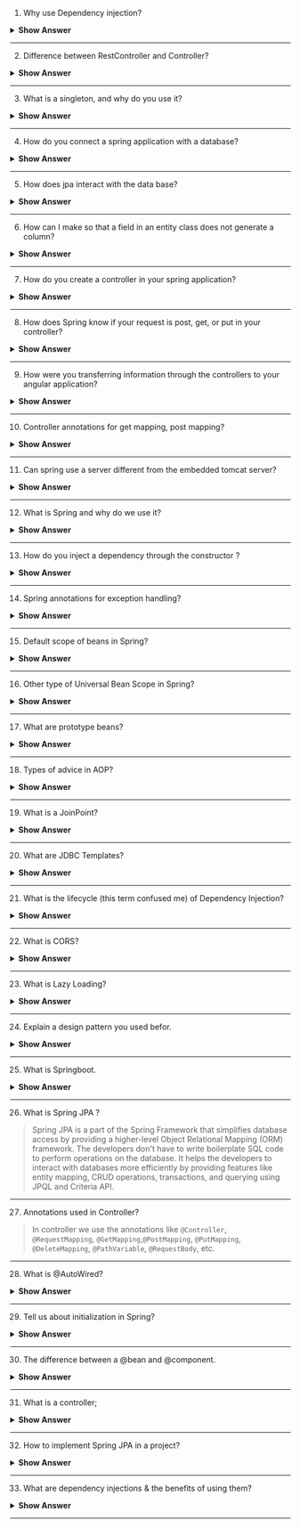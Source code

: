 1. Why use Dependency injection?

<details><summary><b> Show Answer</b></summary>
  
<blockquote>

Dependency injection (DI) is a technique used in software engineering to make development of software applications easier. The DI uses loose coupling between different components, making it easier to modify individual parts without affecting the rest of the application.

Consider you are writing a code for an application where the various objects depend on each other. So, instead of having each object create and manage its own dependencies, you can use DI to create an object of those dependencies and pass them to each object whenever needed.

Since the dependencies are managed by DI, users can modify them without needing to change the code in every object that uses them. 

</blockquote>
  
</details>

---

2. Difference between RestController and Controller?

<details><summary><b> Show Answer</b></summary>
  
<blockquote>

The main difference between `@RestController` and `@Controller` is that the `@RestController` annotation is used for building RESTful web services that return data in JSON, XML or any other format, whereas the `@Controller` annotation is used when we are building a web application that returns an HTML view.

</blockquote>
  
</details>

---

3. What is a singleton, and why do you use it?

<details><summary><b> Show Answer</b></summary>
  
<blockquote>

Singleton is a type of bean object scope in which only one instance of the bean is created, and this same instance is shared globally for each request made for that bean. The singleton bean scope is used for stateless beans that do not maintain any internal state, such as utility classes or service classes. The singleton scope offers benefits like improved performance, consistency, and simplicity in configuration.

</blockquote>
  
</details>

---

4. How do you connect a spring application with a database?

<details><summary><b> Show Answer</b></summary>
  
<blockquote>

To connect a database to our spring boot application first, we have to add the driver dependency for that specific database. After adding the dependency we have to configure the database properties like URL, username, and password in our `application.properties` or `application.yml` file. Post which we have to create a Database access layer to interact with our database.

</blockquote>
  
</details>

---

5. How does jpa interact with the data base?


<details><summary><b> Show Answer</b></summary>
  
<blockquote>

JPA stands for Java Persistence API. It is a standard interface for Object-Relational Mapping (ORM) tools to map Java objects to relational databases. The JPA interacts with the database using an EntityManager, which is responsible for managing the lifecycle of entities. JPA also provides a query language called JPQL (Java Persistence Query Language). The JPQL queries are then translated into SQL statements that are used to perform operations on the database.


</blockquote>
  
</details>

---


6. How can I make so that a field in an entity class does not generate a column?
 
<details><summary><b> Show Answer</b></summary>
  
<blockquote>

To achieve this functionality we can use the `@Transient` annotation. The `@Transient` annotation indicates JPA to exclude the annotated field while creating the database table.

</blockquote>
  
</details>

---

7. How do you create a controller in your spring application?

<details><summary><b> Show Answer</b></summary>
  
<blockquote>

To create a controller in a Spring application. Create a class and annotate it with the `@Controller` annotation. This class will have methods that handle incoming HTTP requests and return a response to the client. You can also use the `@RequestMapping` annotation above the controller class to define the base UR for the class methods.

</blockquote>
  
</details>

---

8. How does Spring know if your request is post, get, or put in your controller?

<details><summary><b> Show Answer</b></summary>
  
<blockquote>

The Spring framework determines the type of HTTP request (POST, GET, PUT) based on the HTTP method specified in the request. Spring checks the HTTP method and URL pattern to map that request to a specific method.

For example, if we send a GET request with a specific URL, Spring will automatically map that request to a method which has the `@GetMapping` annotation with a matching URL pattern.


</blockquote>
  
</details>

---

9. How were you transferring information through the controllers to your angular application? 

<details><summary><b> Show Answer</b></summary>
  
<blockquote>

To transfer data from contoller to angular application we can use `HTTPClient` service which will be used to make HTTP requests to the controller. The `HTTPClient` service return an `observable` which we can subscribe to get the data sent from the controller in our angular application.


</blockquote>
  
</details>

---

10. Controller annotations for get mapping, post mapping?

<details><summary><b> Show Answer</b></summary>
  
<blockquote>

We use the `@GetMapping` annotation for HTTP GET requests to map that request to a specific handler method in a controller, and the `@PostMapping` annotation for HTTP POST requests in Spring.

</blockquote>
  
</details>

---

11. Can spring use a server different from the embedded tomcat server?
 
<details><summary><b> Show Answer</b></summary>
  
<blockquote>

Spring support the usage of different servers other than the embedded Tomcat server and can use different servers like Jetty, GlassFish, WebSphere, and others. To use a different server in Spring, you need to add the required dependencies to your project and make specific configuration changes based on the server you want to use.

</blockquote>
  
</details>

---

12. What is Spring and why do we use it?

<details><summary><b> Show Answer</b></summary>
  
<blockquote>

Spring is a popular open-source Java framework used to build robust and scalable applications. It provides features like dependency injection, aspect-oriented programming, and transaction management. By using spring the developer have to write less boilerplate code,and can manage dependencies more easily. Spring is widely used for building web applications, microservices, and enterprise applications. 

</blockquote>
  
</details>

---

13. How do you inject a dependency through the constructor ?

<details><summary><b> Show Answer</b></summary>
  
<blockquote>

To inject a dependency through the constructor, create a constructor in a class and pass that dependency as a parameter to the constructor. Then, apply the `@Autowired` annotation above the constructor, Spring will automatically detect the dependency and inject it into the constructor when creating an instance of the class.

</blockquote>
  
</details>

---

14. Spring annotations for exception handling?

<details><summary><b> Show Answer</b></summary>
  
<blockquote>

The spring framework has the following annotations to handle exceptions

- `@ControllerAdvice`: This annotation is used to define global exception handlers that apply to all controllers.

- `@ExceptionHandler`: It is used to define methods that handle specific exceptions thrown by controllers or services.

- `@ResponseStatus`: This annotation is used to define the HTTP status code that should be returned when a specific exception is thrown.

- `@RestControllerAdvice`: This annotation is used to define global exception handlers for RESTful web services.

</blockquote>

</details>

---

15. Default scope of beans in Spring?

<details><summary><b> Show Answer</b></summary>
  
<blockquote>

Singleton scope is the default scope of Bean in Spring. When a bean is defined as a singleton, the Spring container creates only one instance of that bean, and all requests for that bean will return the same instance. This can be very efficient in terms of performance and memory usage, as it avoids creating multiple instances of the same bean.

Spring also includes other bean scopes like `prototype`, `request`, `session`, and `global session`.

</blockquote>

</details>

---

16. Other type of Universal Bean Scope in Spring?

<details><summary><b> Show Answer</b></summary>
  
<blockquote>

In Spring, the term "bean scope" refers to the lifecycle of a bean and indicates how many instances of the bean should be created and managed by the Spring container. There are different types of bean scopes like `Prototype`, `Request`, `Session`, `Global Session`, `Application`, and `WebSocket`. 

</blockquote>

</details>

---

17. What are prototype beans?

<details><summary><b> Show Answer</b></summary>
  
<blockquote>

A prototype bean is a type of bean whose lifecycle is managed by the Spring IoC container in such a way that every time a bean is requested by the application, a new instance of the bean is created and returned. This means that each instance of the prototype bean will be completely independent and have its own state. Changes made to one instance of the bean will not affect other instances of the same bean.

</blockquote>

</details>

---

18. Types of advice in AOP?

<details><summary><b> Show Answer</b></summary>
  
<blockquote>

AOP stands for Aspect-Oriented Programming. It provides several types of advice to modify the behavior of target objects at runtime. The different types of advice in AOP are as follows:

- Before Advice: This advice is executed before the target method execution.

- After Advice: This advice is executed after the target method execution, regardless of whether the method execution was successful or resulted in an exception. 

- Around Advice: This advice intercepts the target method execution and allows the advice to control when and how the target method is executed. 

- After Returning Advice: This advice is executed after the target method execution has completed successfully and returned a result.

- After Throwing Advice: This advice is executed when the target method throws an exception. 

- Introduction Advice: This advice allows new methods and properties to be added to a target object at runtime.

</blockquote>

</details>

---

19. What is a JoinPoint?

<details><summary><b> Show Answer</b></summary>
  
<blockquote>

In AOP a JoinPoint is a point during the execution of a program where the aspect code can be attached to the programme. It can be thought of as a hook or an event in the program's execution where an aspect can intervene and perform its function. Examples of JoinPoints include method calls, method executions, field accesses, and exception handling.  

</blockquote>

</details>

---

20. What are JDBC Templates?

<details><summary><b> Show Answer</b></summary>
  
<blockquote>

The JDBC Templates are a part of the Spring Framework that provides a higher-level abstraction layer over the JDBC API. The JDBC Template encapsulates the common database operations, such as connecting to the database, creating statements, executing queries, and handling exceptions. It simplifies the use of JDBC and reduces the amount of boilerplate code needed for database operations.


</blockquote>

</details>

---

21. What is the lifecycle (this term confused me) of Dependency Injection?

<details><summary><b> Show Answer</b></summary>
  
<blockquote>

Dependency Injection (DI) is a design pattern used in software engineering to manage dependencies among objects. The lifecycle of Dependency Injection involves configuring a container with information about objects and their dependencies, injecting those dependencies into the objects, using the objects within the application, disposing of objects when they are no longer needed, and updating the container as necessary.

</blockquote>

</details>

---

22. What is CORS?

<details><summary><b> Show Answer</b></summary>
  
<blockquote>

The CORS stands for Cross-Origin Resource Sharing. It is a security feature implemented in web browsers that restricts web pages from making requests to a different domain. It works by adding special HTTP headers to the response, which indicate which domains are allowed to make requests. This mechanism helps prevent unauthorized access to sensitive data.

</blockquote>

</details>

---

23. What is Lazy Loading?

<details><summary><b> Show Answer</b></summary>
  
<blockquote>

Lazy Loading is a technique used in software development which enables the user to load the necessary information first and load the non-critical resources when they are required. This can optimize web page performance by loading only the visible portion of a web page initially, and additional content as the user scrolls down the page.

</blockquote>

</details>

---

24. Explain a design pattern you used befor.

<details><summary><b> Show Answer</b></summary>
  
<blockquote>

I have used Singleton design pattern. This pattern ensures that threr is only one object of a class is created, and that same object is shared across the application. The Single design pattern is implemented by creating a private constructor for the class and a static method that returns the single instance of the class. This pattern can be useful for things like database connections or logging, where you want to make sure that there is only one instance of the class.


</blockquote>

</details>

---

25. What is Springboot.

<details><summary><b> Show Answer</b></summary>
  
<blockquote>

Spring Boot is a framework in Java that is used for building web applications and microservices. It is built on top of the popular Spring Framework. Using the spring boot framework we can easily configure Spring applications. It simplifies the process of application development by using its default tools. Spring Boot can quickly create a production-ready application and includes support for popular technologies like Spring Data and Spring Security.

</blockquote>

</details>

---

26. What is Spring JPA ?

<blockquote>

Spring JPA is a part of the Spring Framework that simplifies database access by providing a higher-level Object Relational Mapping (ORM) framework. The developers don't have to write boilerplate SQL code to perform operations on the database. It helps the developers to interact with databases more efficiently by providing features like entity mapping, CRUD operations, transactions, and querying using JPQL and Criteria API.


</blockquote>

</details>

---

27. Annotations used in Controller?

<blockquote>

In controller we use the annotations like `@Controller`, `@RequestMapping`, `@GetMapping`,`@PostMapping`, `@PutMapping`, `@DeleteMapping`, `@PathVariable`, `@RequestBody`, etc.

</blockquote>

</details>

---

28. What is @AutoWired?

<details><summary><b> Show Answer</b></summary>
  
<blockquote>

The `@Autowired` is a Spring annotation used for automatic dependency injection in spring. It allows Spring to automatically identify and inject the necessary dependencies (i.e., objects that a class needs to perform its functions) into a Spring-managed bean. By annotating a class property, constructor, or a setter method with @Autowired, Spring will automatically inject an instance of the required dependency when the bean is created. Spring uses type matching to determine which dependency to inject in the bean.

</blockquote>

</details>

---


29. Tell us about initialization in Spring?

<details><summary><b> Show Answer</b></summary>
  
<blockquote>

Initialization in Spring is the process of configuring and setting up a Spring application context, which includes defining beans and dependencies. Spring can be initialized through different ways like XML configuration, Java configuration, and annotation-based configuration. During initialization, Spring resolves dependencies between components, based on the configuration you provide. This allows you to focus on writing business logic instead of worrying about the low-level details.

</blockquote>

</details>

---

30. The difference between a @bean and @component.


<details><summary><b> Show Answer</b></summary>
  
<blockquote>

The main difference between `@Component` and `@Bean` is that `@Component` is a class-level annotation that allows Spring to automatically discover and register a bean, whereas `@Bean` is a method-level annotation that creates and returns an object that Spring should register as a bean. 

</blockquote>
  
</details>

---

31. What is a controller;

<details><summary><b> Show Answer</b></summary>
  
<blockquote>

A controller in Spring is a component that receives requests from a client and sends a response. It handles requests from the client, extracts necessary data from the request, and invokes the appropriate business logic to generate a response. In spring, the `@Controller` annotation is used to define a class as a controller.


</blockquote>

</details>

---

32. How to implement Spring JPA in a project? 

<details><summary><b> Show Answer</b></summary>
  
<blockquote>

To implement Spring JPA in a project, you need to first add the` spring-boot-starter-data-jpa` dependency in your project's `pom.xml` file. Then provide the necessary database configuration in your `application.properties` file. Next, use the` @Entity` annotation to define your model class and create a repository interface which will extend the `JpaRepository`. This interface will be used to perform modifications in the database.

</blockquote>

</details>

---

33. What are dependency injections & the benefits of using them?

<details><summary><b> Show Answer</b></summary>
  
<blockquote>

Dependency injection is used to reduce the coupling between classes and increase loose coupling between components. It involves injecting objects or values into a class from an external source, rather than the class creating or managing its dependencies itself. The benefits of dependency injection are that it increases code reusability, improves maintainability, and scalability.

</blockquote>

</details>

---